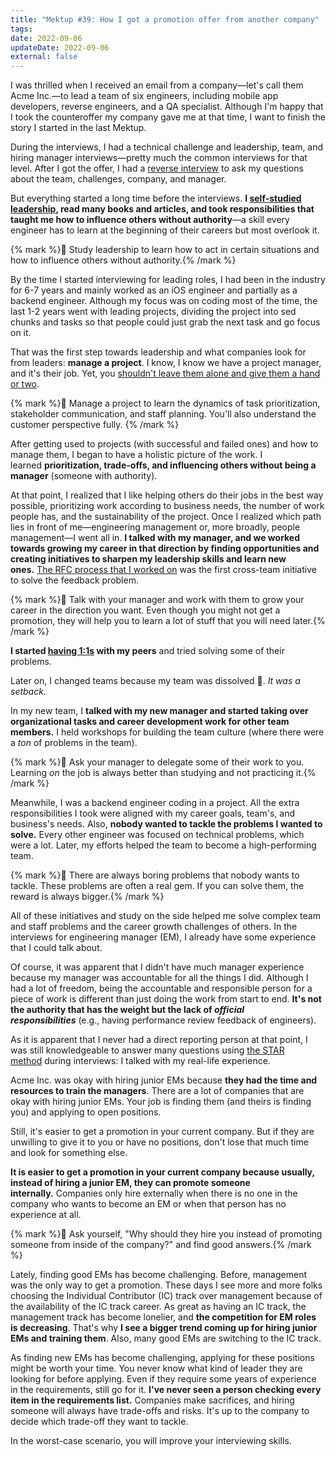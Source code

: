 ```yaml
---
title: "Mektup #39: How I got a promotion offer from another company"
tags:
date: 2022-09-06
updateDate: 2022-09-06
external: false
---
```


I was thrilled when I received an email from a company—let's call them Acme Inc.—to lead a team of six engineers, including mobile app developers, reverse engineers, and a QA specialist. Although I'm happy that I took the counteroffer my company gave me at that time, I want to finish the story I started in the last Mektup.

During the interviews, I had a technical challenge and leadership, team, and hiring manager interviews—pretty much the common interviews for that level. After I got the offer, I had a [reverse interview](https://blog.pragmaticengineer.com/reverse-interviewing/) to ask my questions about the team, challenges, company, and manager.

But everything started a long time before the interviews. **I [self-studied leadership](/studying-and-learning-leadership/), read many books and articles, and took responsibilities that taught me how to influence others without authority**—a skill every engineer has to learn at the beginning of their careers but most overlook it.

{% mark %}💫 Study leadership to learn how to act in certain situations and how to influence others without authority.{% /mark %}

By the time I started interviewing for leading roles, I had been in the industry for 6-7 years and mainly worked as an iOS engineer and partially as a backend engineer. Although my focus was on coding most of the time, the last 1-2 years went with leading projects, dividing the project into sed chunks and tasks so that people could just grab the next task and go focus on it.

That was the first step towards leadership and what companies look for from leaders: **manage a project**. I know, I know we have a project manager, and it's their job. Yet, you [shouldn't leave them alone and give them a hand or two](/newsletter/mektup-32/).

{% mark %}💫 Manage a project to learn the dynamics of task prioritization, stakeholder communication, and staff planning. You'll also understand the customer perspective fully. {% /mark %}

After getting used to projects (with successful and failed ones) and how to manage them, I began to have a holistic picture of the work. I learned **prioritization, trade-offs, and influencing others without being a manager** (someone with authority).

At that point, I realized that I like helping others do their jobs in the best way possible, prioritizing work according to business needs, the number of work people has, and the sustainability of the project. Once I realized which path lies in front of me—engineering management or, more broadly, people management—I went all in. **I talked with my manager, and we worked towards growing my career in that direction by finding opportunities and creating initiatives to sharpen my leadership skills and learn new ones.** [The RFC process that I worked on](/how-to-stop-endless-discussions/) was the first cross-team initiative to solve the feedback problem.

{% mark %}💫 Talk with your manager and work with them to grow your career in the direction you want. Even though you might not get a promotion, they will help you to learn a lot of stuff that you will need later.{% /mark %}

**I started [having 1:1s](https://candost.substack.com/p/22-effective-11-meetings-for-software) with my peers** and tried solving some of their problems.

Later on, I changed teams because my team was dissolved 🤷. _It was a setback._

In my new team, I **talked with my new manager and started taking over organizational tasks and career development work for other team members.** I held workshops for building the team culture (where there were a _ton_ of problems in the team).

{% mark %}💫 Ask your manager to delegate some of their work to you. Learning _on_ the job is always better than studying and not practicing it.{% /mark %}

Meanwhile, I was a backend engineer coding in a project. All the extra responsibilities I took were aligned with my career goals, team's, and business's needs. Also, **nobody wanted to tackle the problems I wanted to solve.** Every other engineer was focused on technical problems, which were a lot. Later, my efforts helped the team to become a high-performing team.

{% mark %}💫 There are always boring problems that nobody wants to tackle. These problems are often a real gem. If you can solve them, the reward is always bigger.{% /mark %}

All of these initiatives and study on the side helped me solve complex team and staff problems and the career growth challenges of others. In the interviews for engineering manager (EM), I already have some experience that I could talk about.

Of course, it was apparent that I didn't have much manager experience because my manager was accountable for all the things I did. Although I had a lot of freedom, being the accountable and responsible person for a piece of work is different than just doing the work from start to end. **It's not the authority that has the weight but the lack of _official responsibilities_** (e.g., having performance review feedback of engineers).

As it is apparent that I never had a direct reporting person at that point, I was still knowledgeable to answer many questions using [the STAR method](https://lethain.com/star-method/) during interviews: I talked with my real-life experience.

Acme Inc. was okay with hiring junior EMs because **they had the time and resources to train the managers**. There are a lot of companies that are okay with hiring junior EMs. Your job is finding them (and theirs is finding you) and applying to open positions.

Still, it's easier to get a promotion in your current company. But if they are unwilling to give it to you or have no positions, don't lose that much time and look for something else.

**It is easier to get a promotion in your current company because usually, instead of hiring a junior EM, they can promote someone internally.** Companies only hire externally when there is no one in the company who wants to become an EM or when that person has no experience at all.

{% mark %}💫 Ask yourself, "Why should they hire you instead of promoting someone from inside of the company?" and find good answers.{% /mark %}

Lately, finding good EMs has become challenging. Before, management was the only way to get a promotion. These days I see more and more folks choosing the Individual Contributor (IC) track over management because of the availability of the IC track career. As great as having an IC track, the management track has become lonelier, and **the competition for EM roles is decreasing**. That's why **I see a bigger trend coming up for hiring junior EMs and training them**. Also, many good EMs are switching to the IC track.

As finding new EMs has become challenging, applying for these positions might be worth your time. You never know what kind of leader they are looking for before applying. Even if they require some years of experience in the requirements, still go for it. **I've never seen a person checking every item in the requirements list.** Companies make sacrifices, and hiring someone will always have trade-offs and risks. It's up to the company to decide which trade-off they want to tackle.

In the worst-case scenario, you will improve your interviewing skills.
